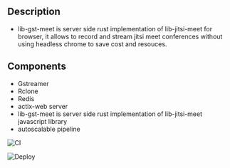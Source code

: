 ## Description

- lib-gst-meet is server side rust implementation of lib-jitsi-meet for browser, it allows to record and stream jitsi meet conferences without using headless chrome to save cost and resouces.

## Components 

 - Gstreamer
 - Rclone
 - Redis
 - actix-web server
 - lib-gst-meet is server side rust implementation of lib-jitsi-meet javascript library
 - autoscalable pipeline

![CI](https://github.com/patrick-fitzgerald/actix-web-docker-example/workflows/CI/badge.svg)

![Deploy](https://github.com/patrick-fitzgerald/actix-web-docker-example/workflows/Deploy/badge.svg?branch=develop)

